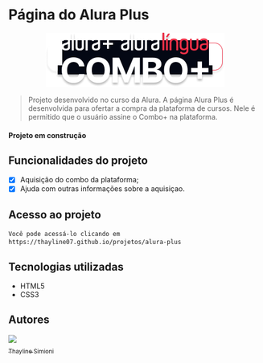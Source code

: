 # Página do Alura Plus

<div align="center">
<img src="imagens/Combo.png">
</div>

> Projeto desenvolvido no curso da Alura. A página Alura Plus é desenvolvida para ofertar a compra da plataforma de cursos. Nele é permitido que o usuário assine o Combo+ na plataforma.

#### Projeto em construção


## Funcionalidades do projeto

- [x] Aquisição do combo da plataforma;
- [x] Ajuda com outras informações sobre a aquisiçao.

## Acesso ao projeto 
    Você pode acessá-lo clicando em https://thayline07.github.io/projetos/alura-plus

## Tecnologias utilizadas 
* HTML5
* CSS3

## Autores
 [<img loading="lazy" src="https://avatars.githubusercontent.com/u/134567064?v=4" width=115><br><sub>Thayline Simioni</sub>](https://github.com/thayline07) 